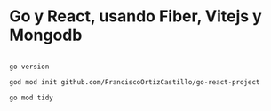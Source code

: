 # Go y React, usando Fiber, Vitejs y Mongodb

```

go version  

god mod init github.com/FranciscoOrtizCastillo/go-react-project

go mod tidy 

```

